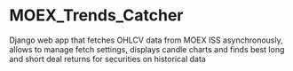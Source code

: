 # MOEX_Trends_Catcher
Django web app that fetches OHLCV data from MOEX ISS asynchronously, allows to manage fetch settings, displays candle charts and finds best long and short deal returns for securities on historical data
